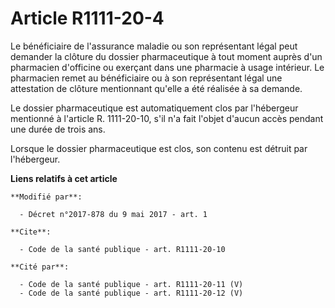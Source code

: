 # Article R1111-20-4

Le bénéficiaire de l'assurance maladie ou son représentant légal peut demander la clôture du dossier pharmaceutique à tout
moment auprès d'un pharmacien d'officine ou exerçant dans une pharmacie à usage intérieur. Le pharmacien remet au
bénéficiaire ou à son représentant légal une attestation de clôture mentionnant qu'elle a été réalisée à sa demande.

Le dossier pharmaceutique est automatiquement clos par l'hébergeur mentionné à l'article R. 1111-20-10, s'il n'a fait l'objet
d'aucun accès pendant une durée de trois ans.

Lorsque le dossier pharmaceutique est clos, son contenu est détruit par l'hébergeur.

**Liens relatifs à cet article**

	**Modifié par**:

	  - Décret n°2017-878 du 9 mai 2017 - art. 1

	**Cite**:

	  - Code de la santé publique - art. R1111-20-10

	**Cité par**:

	  - Code de la santé publique - art. R1111-20-11 (V)
	  - Code de la santé publique - art. R1111-20-12 (V)
